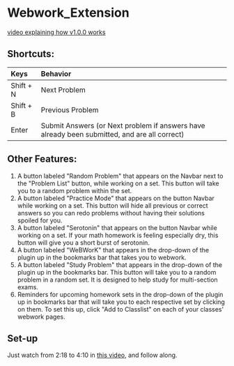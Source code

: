 # Webwork_Extension

[video explaining how v1.0.0 works](https://www.youtube.com/watch?v=ZM0b95lquso)

## Shortcuts:
| Keys              |   Behavior            |
| :---------------- | :-------------------- |
| Shift + N         | Next Problem          |
| Shift + B         | Previous Problem      |
| Enter             | Submit Answers (or Next problem if answers have already been submitted, and are all correct)              

## Other Features:

1. A button labeled "Random Problem" that appears on the Navbar next to the "Problem List" button, while working on a set. This button will take you to a random problem within the set.
2. A button labeled "Practice Mode" that appears on the button Navbar while working on a set. This button will hide all previous or correct answers so you can redo problems without having their solutions spoiled for you.
3. A button labeled "Serotonin" that appears on the button Navbar while working on a set. If your math homework is feeling especially dry, this button will give you a short burst of serotonin.
4. A button labeled "WeBWorK" that appears in the drop-down of the plugin up in the bookmarks bar that takes you to webwork.
5. A button labeled "Study Problem" that appears in the drop-down of the plugin up in the bookmarks bar. This button will take you to a random problem in a random set. It is designed to help study for multi-section exams.
6. Reminders for upcoming homework sets in the drop-down of the plugin up in bookmarks bar that will take you to each respective set by clicking on them. To set this up, click "Add <classname> to Classlist" on each of your classes' webwork pages.

## Set-up

Just watch from 2:18 to 4:10 in [this video](https://www.youtube.com/watch?v=ZM0b95lquso&t=138), and follow along.
